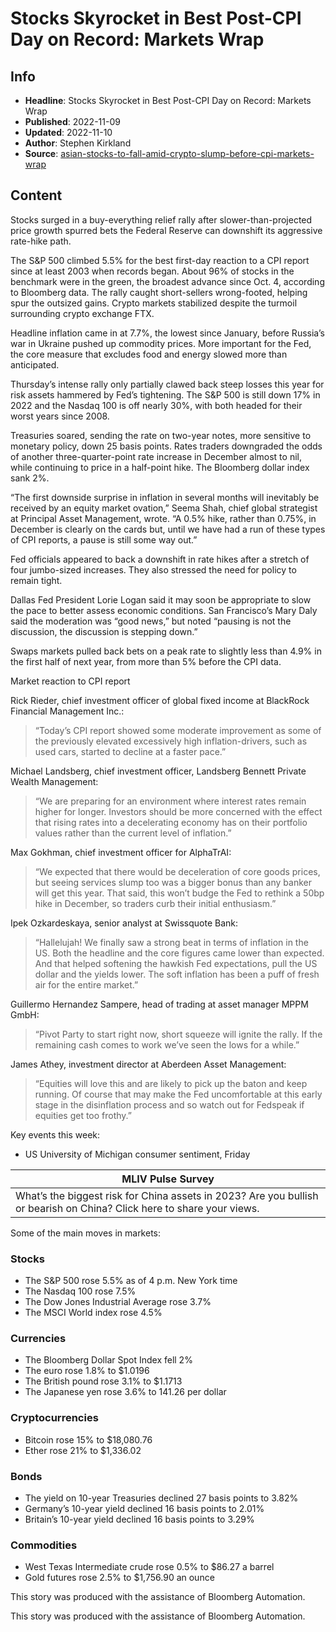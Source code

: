 # Stocks Skyrocket in Best Post-CPI Day on Record: Markets Wrap

## Info

*   **Headline**: Stocks Skyrocket in Best Post-CPI Day on Record: Markets Wrap
*   **Published**: 2022-11-09
*   **Updated**: 2022-11-10
*   **Author**: Stephen Kirkland
*   **Source**: [asian-stocks-to-fall-amid-crypto-slump-before-cpi-markets-wrap](https://www.bloomberg.com/news/articles/2022-11-09/asian-stocks-to-fall-amid-crypto-slump-before-cpi-markets-wrap)
## Content




Stocks surged in a buy-everything relief rally after slower-than-projected price growth spurred bets the Federal Reserve can downshift its aggressive rate-hike path.

The S&P 500 climbed 5.5% for the best first-day reaction to a CPI report since at least 2003 when records began. About 96% of stocks in the benchmark were in the green, the broadest advance since Oct. 4, according to Bloomberg data. The rally caught short-sellers wrong-footed, helping spur the outsized gains. Crypto markets stabilized despite the turmoil surrounding crypto exchange FTX.

Headline inflation came in at 7.7%, the lowest since January, before Russia’s war in Ukraine pushed up commodity prices. More important for the Fed, the core measure that excludes food and energy slowed more than anticipated.

Thursday’s intense rally only partially clawed back steep losses this year for risk assets hammered by Fed’s tightening. The S&P 500 is still down 17% in 2022 and the Nasdaq 100 is off nearly 30%, with both headed for their worst years since 2008.

Treasuries soared, sending the rate on two-year notes, more sensitive to monetary policy, down 25 basis points. Rates traders downgraded the odds of another three-quarter-point rate increase in December almost to nil, while continuing to price in a half-point hike. The Bloomberg dollar index sank 2%.

“The first downside surprise in inflation in several months will inevitably be received by an equity market ovation,” Seema Shah, chief global strategist at Principal Asset Management, wrote. “A 0.5% hike, rather than 0.75%, in December is clearly on the cards but, until we have had a run of these types of CPI reports, a pause is still some way out.”

Fed officials appeared to back a downshift in rate hikes after a stretch of four jumbo-sized increases. They also stressed the need for policy to remain tight.

Dallas Fed President Lorie Logan said it may soon be appropriate to slow the pace to better assess economic conditions. San Francisco’s Mary Daly said the moderation was “good news,” but noted “pausing is not the discussion, the discussion is stepping down.”

Swaps markets pulled back bets on a peak rate to slightly less than 4.9% in the first half of next year, from more than 5% before the CPI data.

Market reaction to CPI report

Rick Rieder, chief investment officer of global fixed income at BlackRock Financial Management Inc.:

> “Today’s CPI report showed some moderate improvement as some of the previously elevated excessively high inflation-drivers, such as used cars, started to decline at a faster pace.”

Michael Landsberg, chief investment officer, Landsberg Bennett Private Wealth Management:

> “We are preparing for an environment where interest rates remain higher for longer. Investors should be more concerned with the effect that rising rates into a decelerating economy has on their portfolio values rather than the current level of inflation.”

Max Gokhman, chief investment officer for AlphaTrAI:

> “We expected that there would be deceleration of core goods prices, but seeing services slump too was a bigger bonus than any banker will get this year. That said, this won’t budge the Fed to rethink a 50bp hike in December, so traders curb their initial enthusiasm.”

Ipek Ozkardeskaya, senior analyst at Swissquote Bank:

> “Hallelujah! We finally saw a strong beat in terms of inflation in the US. Both the headline and the core figures came lower than expected. And that helped softening the hawkish Fed expectations, pull the US dollar and the yields lower. The soft inflation has been a puff of fresh air for the entire market.”

Guillermo Hernandez Sampere, head of trading at asset manager MPPM GmbH:

> “Pivot Party to start right now, short squeeze will ignite the rally. If the remaining cash comes to work we’ve seen the lows for a while.”

James Athey, investment director at Aberdeen Asset Management:

> “Equities will love this and are likely to pick up the baton and keep running. Of course that may make the Fed uncomfortable at this early stage in the disinflation process and so watch out for Fedspeak if equities get too frothy.”

Key events this week:

*   US University of Michigan consumer sentiment, Friday

| MLIV Pulse Survey |
| --- |
| What’s the biggest risk for China assets in 2023? Are you bullish or bearish on China? Click here to share your views. |

Some of the main moves in markets:

### Stocks

*   The S&P 500 rose 5.5% as of 4 p.m. New York time
*   The Nasdaq 100 rose 7.5%
*   The Dow Jones Industrial Average rose 3.7%
*   The MSCI World index rose 4.5%

### Currencies

*   The Bloomberg Dollar Spot Index fell 2%
*   The euro rose 1.8% to $1.0196
*   The British pound rose 3.1% to $1.1713
*   The Japanese yen rose 3.6% to 141.26 per dollar

### Cryptocurrencies

*   Bitcoin rose 15% to $18,080.76
*   Ether rose 21% to $1,336.02

### Bonds

*   The yield on 10-year Treasuries declined 27 basis points to 3.82%
*   Germany’s 10-year yield declined 16 basis points to 2.01%
*   Britain’s 10-year yield declined 16 basis points to 3.29%

### Commodities

*   West Texas Intermediate crude rose 0.5% to $86.27 a barrel
*   Gold futures rose 2.5% to $1,756.90 an ounce

This story was produced with the assistance of Bloomberg Automation.

This story was produced with the assistance of Bloomberg Automation.